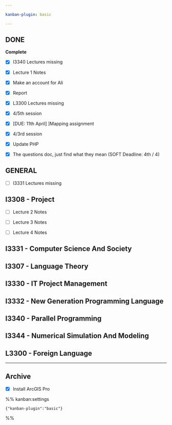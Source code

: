 ```yaml
---

kanban-plugin: basic

---
```


## DONE

**Complete**
- [x] I3340 Lectures missing
- [x] Lecture 1 Notes
- [x] Make an account for Ali
- [x] Report
- [x] L3300 Lectures missing
- [x] 4/5th session
- [x] [DUE: 11th April] ]Mapping assignment
- [x] 4/3rd session
- [x] Update PHP
- [x] The questions doc, just find what they mean (SOFT Deadline: 4th / 4)


## GENERAL

- [ ] I3331 Lectures missing


## I3308 - Project

- [ ] Lecture 2 Notes
- [ ] Lecture 3 Notes
- [ ] Lecture 4 Notes


## I3331 - Computer Science And Society



## I3307 - Language Theory



## I3330 - IT Project Management



## I3332 - New Generation Programming Language



## I3340 - Parallel Programming



## I3344 - Numerical Simulation And Modeling



## L3300 - Foreign Language



***

## Archive

- [x] Install ArcGIS Pro

%% kanban:settings
```
{"kanban-plugin":"basic"}
```
%%